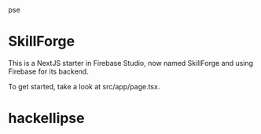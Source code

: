 pse
# SkillForge

This is a NextJS starter in Firebase Studio, now named SkillForge and using Firebase for its backend.

To get started, take a look at src/app/page.tsx.
# hackellipse

